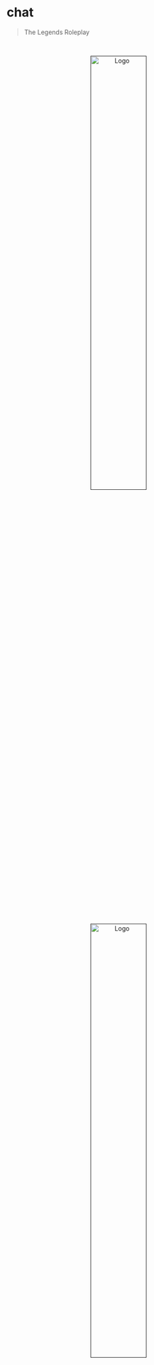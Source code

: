 # chat
 > The Legends Roleplay

<!-- PROJECT LOGO -->
<br />
<div >
<p align="center">
  <a href="">
    <img src="https://i.ibb.co/R7Syyfc/chatbox.png" alt="Logo" width="50%" height="50%" > 
    <img src="https://i.ibb.co/c6Cqpwq/chat.png" alt="Logo" width="50%" height="50%" >
  </a>
  <p align="center">
TLRP Chat Box Script
    <br />
    <br />
    <br />
  </p>
</p>
<div/>


                   !IMPORTANT!
             !I'm not real Author!
! I didn't create this script, just edited style.css. !